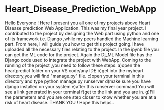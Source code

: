 # Heart_Disease_Prediction_WebApp
Hello  Everyone !
Here I present you all one of my projects above Heart Disease prediction Web Application. This was my final year project. I contributed to the project by designing the Web part using python and one of its framework i.e. Django ,while my peers handled the Machine learning part.
From here, I will guide you how to get this project going.I have uploaded all the necessary files relating to the project. 
In the ipynb file you can get the ML code for the project.
Again the Dj_ML Model file has the Django code used to integrate the project with WebApp.
Coming to the running of the project ,you need to follow these steps.
a)open the heartpredict folder on your VS code/any IDE
b)get into the myheart directory,you will find "manage.py" file.
c)open your terminal in this directory and type 
python manage.py runserver
d)make sure you have django installed on your system
e)after this runserver command You will see a link generated in your terminal
f)get to the link and you are in.
g)Fill the parameters and you are one step closer to know whether you are at a risk of heart disease.
THANK YOU ! Hope this helps..

